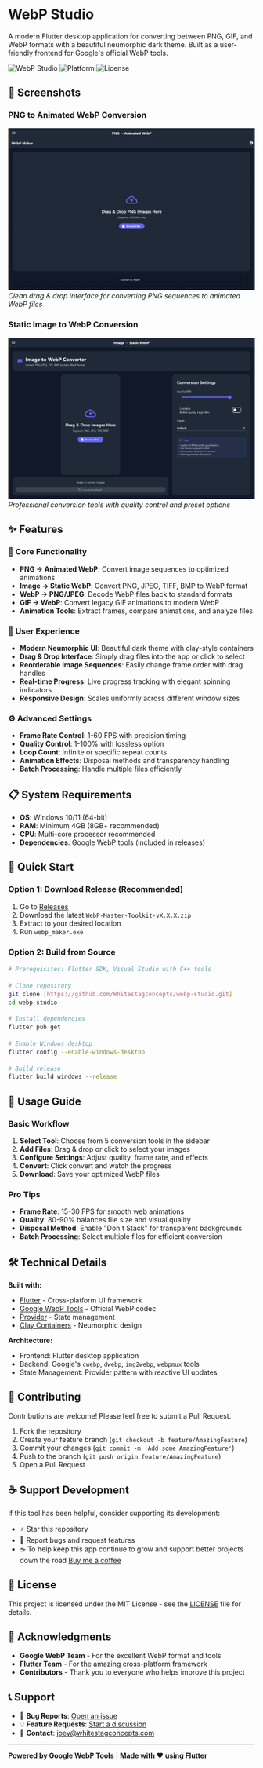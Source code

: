 # WebP Studio

A modern Flutter desktop application for converting between PNG, GIF, and WebP formats with a beautiful neumorphic dark theme. Built as a user-friendly frontend for Google's official WebP tools.

![WebP Studio](https://img.shields.io/badge/WebP-Studio-blue)
![Platform](https://img.shields.io/badge/platform-Windows-blue)
![License](https://img.shields.io/badge/license-MIT-green)

## 📸 Screenshots

### PNG to Animated WebP Conversion
![PNG to WebP Animation](assets/ss1.png)
*Clean drag & drop interface for converting PNG sequences to animated WebP files*

### Static Image to WebP Conversion  
![Static Image Conversion](assets/ss2.png)
*Professional conversion tools with quality control and preset options*

## ✨ Features

### 🎯 **Core Functionality**
- **PNG → Animated WebP**: Convert image sequences to optimized animations
- **Image → Static WebP**: Convert PNG, JPEG, TIFF, BMP to WebP format
- **WebP → PNG/JPEG**: Decode WebP files back to standard formats
- **GIF → WebP**: Convert legacy GIF animations to modern WebP
- **Animation Tools**: Extract frames, compare animations, and analyze files

### 🎨 **User Experience**
- **Modern Neumorphic UI**: Beautiful dark theme with clay-style containers
- **Drag & Drop Interface**: Simply drag files into the app or click to select
- **Reorderable Image Sequences**: Easily change frame order with drag handles
- **Real-time Progress**: Live progress tracking with elegant spinning indicators
- **Responsive Design**: Scales uniformly across different window sizes

### ⚙️ **Advanced Settings**
- **Frame Rate Control**: 1-60 FPS with precision timing
- **Quality Control**: 1-100% with lossless option
- **Loop Count**: Infinite or specific repeat counts
- **Animation Effects**: Disposal methods and transparency handling
- **Batch Processing**: Handle multiple files efficiently

## 📋 System Requirements

- **OS**: Windows 10/11 (64-bit)
- **RAM**: Minimum 4GB (8GB+ recommended)
- **CPU**: Multi-core processor recommended
- **Dependencies**: Google WebP tools (included in releases)

## 🚀 Quick Start

### Option 1: Download Release (Recommended)
1. Go to [Releases](../../releases)
2. Download the latest `WebP-Master-Toolkit-vX.X.X.zip`
3. Extract to your desired location
4. Run `webp_maker.exe`

### Option 2: Build from Source
```bash
# Prerequisites: Flutter SDK, Visual Studio with C++ tools

# Clone repository
git clone [https://github.com/Whitestagconcepts/webp-studio.git]
cd webp-studio

# Install dependencies
flutter pub get

# Enable Windows desktop
flutter config --enable-windows-desktop

# Build release
flutter build windows --release
```

## 📖 Usage Guide

### Basic Workflow
1. **Select Tool**: Choose from 5 conversion tools in the sidebar
2. **Add Files**: Drag & drop or click to select your images
3. **Configure Settings**: Adjust quality, frame rate, and effects
4. **Convert**: Click convert and watch the progress
5. **Download**: Save your optimized WebP files

### Pro Tips
- **Frame Rate**: 15-30 FPS for smooth web animations
- **Quality**: 80-90% balances file size and visual quality
- **Disposal Method**: Enable "Don't Stack" for transparent backgrounds
- **Batch Processing**: Select multiple files for efficient conversion

## 🛠️ Technical Details

**Built with:**
- [Flutter](https://flutter.dev) - Cross-platform UI framework
- [Google WebP Tools](https://developers.google.com/speed/webp) - Official WebP codec
- [Provider](https://pub.dev/packages/provider) - State management
- [Clay Containers](https://pub.dev/packages/clay_containers) - Neumorphic design

**Architecture:**
- Frontend: Flutter desktop application
- Backend: Google's `cwebp`, `dwebp`, `img2webp`, `webpmux` tools
- State Management: Provider pattern with reactive UI updates

## 🤝 Contributing

Contributions are welcome! Please feel free to submit a Pull Request.

1. Fork the repository
2. Create your feature branch (`git checkout -b feature/AmazingFeature`)
3. Commit your changes (`git commit -m 'Add some AmazingFeature'`)
4. Push to the branch (`git push origin feature/AmazingFeature`)
5. Open a Pull Request

## ☕ Support Development

If this tool has been helpful, consider supporting its development:

- ⭐ Star this repository
- 🐛 Report bugs and request features
- ☕ To help keep this app continue to grow and support better projects down the road [Buy me a coffee](https://www.paypal.com/donate/?hosted_button_id=KQNYW5QMJU82Q)

## 📄 License

This project is licensed under the MIT License - see the [LICENSE](LICENSE) file for details.

## 🙏 Acknowledgments

- **Google WebP Team** - For the excellent WebP format and tools
- **Flutter Team** - For the amazing cross-platform framework
- **Contributors** - Thank you to everyone who helps improve this project

## 📞 Support

- 🐛 **Bug Reports**: [Open an issue](../../issues)
- 💡 **Feature Requests**: [Start a discussion](../../discussions)
- 📧 **Contact**: joey@whitestagconcepts.com

---

**Powered by Google WebP Tools** | **Made with ❤️ using Flutter**
